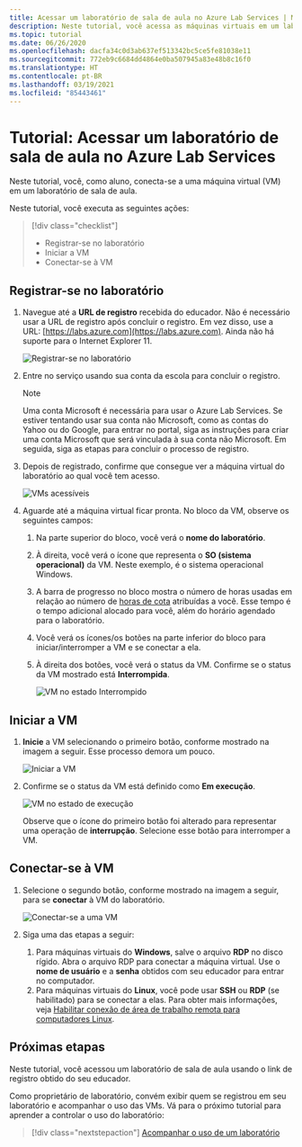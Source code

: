 ```yaml
---
title: Acessar um laboratório de sala de aula no Azure Lab Services | Microsoft Docs
description: Neste tutorial, você acessa as máquinas virtuais em um laboratório de sala de aula configurado por um educador.
ms.topic: tutorial
ms.date: 06/26/2020
ms.openlocfilehash: dacfa34c0d3ab637ef513342bc5ce5fe81038e11
ms.sourcegitcommit: 772eb9c6684dd4864e0ba507945a83e48b8c16f0
ms.translationtype: HT
ms.contentlocale: pt-BR
ms.lasthandoff: 03/19/2021
ms.locfileid: "85443461"
---
```

# <a name="tutorial-access-a-classroom-lab-in-azure-lab-services"></a>Tutorial: Acessar um laboratório de sala de aula no Azure Lab Services
Neste tutorial, você, como aluno, conecta-se a uma máquina virtual (VM) em um laboratório de sala de aula. 

Neste tutorial, você executa as seguintes ações:

> [!div class="checklist"]
> * Registrar-se no laboratório
> * Iniciar a VM
> * Conectar-se à VM

## <a name="register-to-the-lab"></a>Registrar-se no laboratório

1. Navegue até a **URL de registro** recebida do educador. Não é necessário usar a URL de registro após concluir o registro. Em vez disso, use a URL: [https://labs.azure.com](https://labs.azure.com). Ainda não há suporte para o Internet Explorer 11. 

    ![Registrar-se no laboratório](./media/tutorial-connect-vm-in-classroom-lab/register-lab.png)
1. Entre no serviço usando sua conta da escola para concluir o registro. 

    > [!NOTE]
    > Uma conta Microsoft é necessária para usar o Azure Lab Services. Se estiver tentando usar sua conta não Microsoft, como as contas do Yahoo ou do Google, para entrar no portal, siga as instruções para criar uma conta Microsoft que será vinculada à sua conta não Microsoft. Em seguida, siga as etapas para concluir o processo de registro. 
1. Depois de registrado, confirme que consegue ver a máquina virtual do laboratório ao qual você tem acesso. 

    ![VMs acessíveis](./media/tutorial-connect-vm-in-classroom-lab/accessible-vms.png)
1. Aguarde até a máquina virtual ficar pronta. No bloco da VM, observe os seguintes campos:
    1. Na parte superior do bloco, você verá o **nome do laboratório**.
    1. À direita, você verá o ícone que representa o **SO (sistema operacional)** da VM. Neste exemplo, é o sistema operacional Windows. 
    1. A barra de progresso no bloco mostra o número de horas usadas em relação ao número de [horas de cota](how-to-configure-student-usage.md#set-quotas-for-users) atribuídas a você. Esse tempo é o tempo adicional alocado para você, além do horário agendado para o laboratório. 
    1. Você verá os ícones/os botões na parte inferior do bloco para iniciar/interromper a VM e se conectar a ela. 
    1. À direita dos botões, você verá o status da VM. Confirme se o status da VM mostrado está **Interrompida**. 

        ![VM no estado Interrompido](./media/tutorial-connect-vm-in-classroom-lab/vm-in-stopped-state.png)

## <a name="start-the-vm"></a>Iniciar a VM
1. **Inicie** a VM selecionando o primeiro botão, conforme mostrado na imagem a seguir. Esse processo demora um pouco.  

    ![Iniciar a VM](./media/tutorial-connect-vm-in-classroom-lab/start-vm.png)
4. Confirme se o status da VM está definido como **Em execução**. 

    ![VM no estado de execução](./media/tutorial-connect-vm-in-classroom-lab/vm-running.png)

    Observe que o ícone do primeiro botão foi alterado para representar uma operação de **interrupção**. Selecione esse botão para interromper a VM. 

## <a name="connect-to-the-vm"></a>Conectar-se à VM

1. Selecione o segundo botão, conforme mostrado na imagem a seguir, para se **conectar** à VM do laboratório. 

    ![Conectar-se a uma VM](./media/tutorial-connect-vm-in-classroom-lab/connect-vm.png)
2. Siga uma das etapas a seguir: 
    1. Para máquinas virtuais do **Windows**, salve o arquivo **RDP** no disco rígido. Abra o arquivo RDP para conectar a máquina virtual. Use o **nome de usuário** e a **senha** obtidos com seu educador para entrar no computador. 
    3. Para máquinas virtuais do **Linux**, você pode usar **SSH** ou **RDP** (se habilitado) para se conectar a elas. Para obter mais informações, veja [Habilitar conexão de área de trabalho remota para computadores Linux](how-to-enable-remote-desktop-linux.md). 

## <a name="next-steps"></a>Próximas etapas
Neste tutorial, você acessou um laboratório de sala de aula usando o link de registro obtido do seu educador.

Como proprietário de laboratório, convém exibir quem se registrou em seu laboratório e acompanhar o uso das VMs. Vá para o próximo tutorial para aprender a controlar o uso do laboratório:

> [!div class="nextstepaction"]
> [Acompanhar o uso de um laboratório](tutorial-track-usage.md) 
